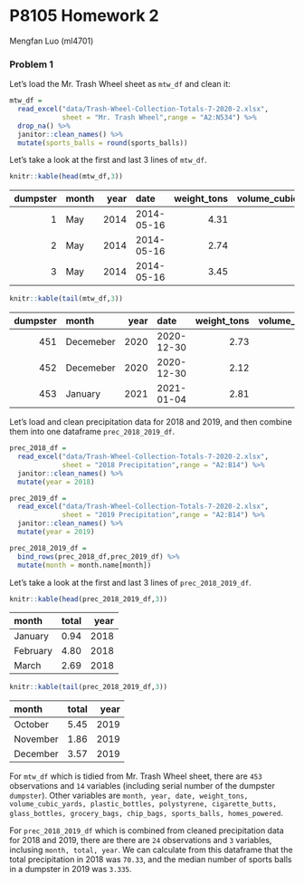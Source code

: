 P8105 Homework 2
================
Mengfan Luo (ml4701)

### Problem 1

Let’s load the Mr. Trash Wheel sheet as `mtw_df` and clean it:

``` r
mtw_df = 
  read_excel("data/Trash-Wheel-Collection-Totals-7-2020-2.xlsx",
             sheet = "Mr. Trash Wheel",range = "A2:N534") %>% 
  drop_na() %>% 
  janitor::clean_names() %>% 
  mutate(sports_balls = round(sports_balls)) 
```

Let’s take a look at the first and last 3 lines of `mtw_df`.

``` r
knitr::kable(head(mtw_df,3))
```

| dumpster | month | year | date       | weight\_tons | volume\_cubic\_yards | plastic\_bottles | polystyrene | cigarette\_butts | glass\_bottles | grocery\_bags | chip\_bags | sports\_balls | homes\_powered |
|---------:|:------|-----:|:-----------|-------------:|---------------------:|-----------------:|------------:|-----------------:|---------------:|--------------:|-----------:|--------------:|---------------:|
|        1 | May   | 2014 | 2014-05-16 |         4.31 |                   18 |             1450 |        1820 |           126000 |             72 |           584 |       1162 |             7 |              0 |
|        2 | May   | 2014 | 2014-05-16 |         2.74 |                   13 |             1120 |        1030 |            91000 |             42 |           496 |        874 |             5 |              0 |
|        3 | May   | 2014 | 2014-05-16 |         3.45 |                   15 |             2450 |        3100 |           105000 |             50 |          1080 |       2032 |             6 |              0 |

``` r
knitr::kable(tail(mtw_df,3))
```

| dumpster | month     | year | date       | weight\_tons | volume\_cubic\_yards | plastic\_bottles | polystyrene | cigarette\_butts | glass\_bottles | grocery\_bags | chip\_bags | sports\_balls | homes\_powered |
|---------:|:----------|-----:|:-----------|-------------:|---------------------:|-----------------:|------------:|-----------------:|---------------:|--------------:|-----------:|--------------:|---------------:|
|      451 | Decemeber | 2020 | 2020-12-30 |         2.73 |                   15 |             1800 |         780 |             4200 |             14 |           270 |        280 |            14 |       45.50000 |
|      452 | Decemeber | 2020 | 2020-12-30 |         2.12 |                   15 |             1440 |         600 |             3600 |             21 |           420 |        360 |            15 |       35.33333 |
|      453 | January   | 2021 | 2021-01-04 |         2.81 |                   15 |             1600 |         840 |             3400 |             24 |           320 |        540 |            12 |       46.83333 |

Let’s load and clean precipitation data for 2018 and 2019, and then
combine them into one dataframe `prec_2018_2019_df`.

``` r
prec_2018_df = 
  read_excel("data/Trash-Wheel-Collection-Totals-7-2020-2.xlsx",
             sheet = "2018 Precipitation",range = "A2:B14") %>% 
  janitor::clean_names() %>% 
  mutate(year = 2018)

prec_2019_df = 
  read_excel("data/Trash-Wheel-Collection-Totals-7-2020-2.xlsx",
             sheet = "2019 Precipitation",range = "A2:B14") %>% 
  janitor::clean_names() %>% 
  mutate(year = 2019)

prec_2018_2019_df = 
  bind_rows(prec_2018_df,prec_2019_df) %>% 
  mutate(month = month.name[month])
```

Let’s take a look at the first and last 3 lines of `prec_2018_2019_df`.

``` r
knitr::kable(head(prec_2018_2019_df,3))
```

| month    | total | year |
|:---------|------:|-----:|
| January  |  0.94 | 2018 |
| February |  4.80 | 2018 |
| March    |  2.69 | 2018 |

``` r
knitr::kable(tail(prec_2018_2019_df,3))
```

| month    | total | year |
|:---------|------:|-----:|
| October  |  5.45 | 2019 |
| November |  1.86 | 2019 |
| December |  3.57 | 2019 |

For `mtw_df` which is tidied from Mr. Trash Wheel sheet, there are `453`
observations and `14` variables (including serial number of the dumpster
`dumpster`). Other variables are
`month, year, date, weight_tons, volume_cubic_yards, plastic_bottles, polystyrene, cigarette_butts, glass_bottles, grocery_bags, chip_bags, sports_balls, homes_powered`.

For `prec_2018_2019_df` which is combined from cleaned precipitation
data for 2018 and 2019, there are there are `24` observations and `3`
variables, inclusing `month, total, year`. We can calculate from this
dataframe that the total precipitation in 2018 was `70.33`, and the
median number of sports balls in a dumpster in 2019 was `3.335`.
